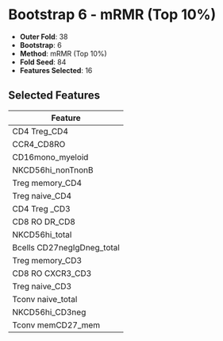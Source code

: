 # Bootstrap 6 - mRMR (Top 10%)

- **Outer Fold**: 38
- **Bootstrap**: 6
- **Method**: mRMR (Top 10%)
- **Fold Seed**: 84
- **Features Selected**: 16

## Selected Features

| Feature |
|---------|
| CD4 Treg_CD4 |
| CCR4_CD8RO |
| CD16mono_myeloid |
| NKCD56hi_nonTnonB |
| Treg memory_CD4 |
| Treg naive_CD4 |
| CD4 Treg _CD3 |
| CD8 RO DR_CD8 |
| NKCD56hi_total |
| Bcells CD27negIgDneg_total |
| Treg memory_CD3 |
| CD8 RO CXCR3_CD3 |
| Treg naive_CD3 |
| Tconv naive_total |
| NKCD56hi_CD3neg |
| Tconv memCD27_mem |
